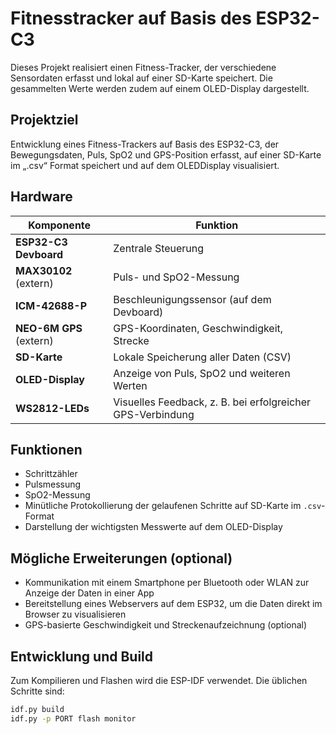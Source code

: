 # Fitnesstracker auf Basis des ESP32-C3

Dieses Projekt realisiert einen Fitness-Tracker, der verschiedene Sensordaten erfasst und lokal auf einer SD-Karte speichert. Die gesammelten Werte werden zudem auf einem OLED-Display dargestellt.

## Projektziel
Entwicklung eines Fitness-Trackers auf Basis des ESP32-C3, der Bewegungsdaten, Puls, SpO2
und GPS-Position erfasst, auf einer SD-Karte im „.csv“ Format speichert und auf dem OLEDDisplay visualisiert.

## Hardware
| Komponente                | Funktion                                      |
|---------------------------|-----------------------------------------------|
| **ESP32-C3 Devboard**     | Zentrale Steuerung                            |
| **MAX30102** (extern)     | Puls- und SpO2-Messung                        |
| **ICM-42688-P**           | Beschleunigungssensor (auf dem Devboard)      |
| **NEO-6M GPS** (extern)   | GPS-Koordinaten, Geschwindigkeit, Strecke     |
| **SD-Karte**              | Lokale Speicherung aller Daten (CSV)          |
| **OLED-Display**          | Anzeige von Puls, SpO2 und weiteren Werten    |
| **WS2812-LEDs**           | Visuelles Feedback, z. B. bei erfolgreicher GPS-Verbindung |

## Funktionen
- Schrittzähler
- Pulsmessung
- SpO2-Messung
- Minütliche Protokollierung der gelaufenen Schritte auf SD-Karte im `.csv`-Format
- Darstellung der wichtigsten Messwerte auf dem OLED-Display

## Mögliche Erweiterungen (optional)
- Kommunikation mit einem Smartphone per Bluetooth oder WLAN zur Anzeige der Daten in einer App
- Bereitstellung eines Webservers auf dem ESP32, um die Daten direkt im Browser zu visualisieren
- GPS-basierte Geschwindigkeit und Streckenaufzeichnung (optional)

## Entwicklung und Build
Zum Kompilieren und Flashen wird die ESP-IDF verwendet. Die üblichen Schritte sind:

```bash
idf.py build
idf.py -p PORT flash monitor
```
